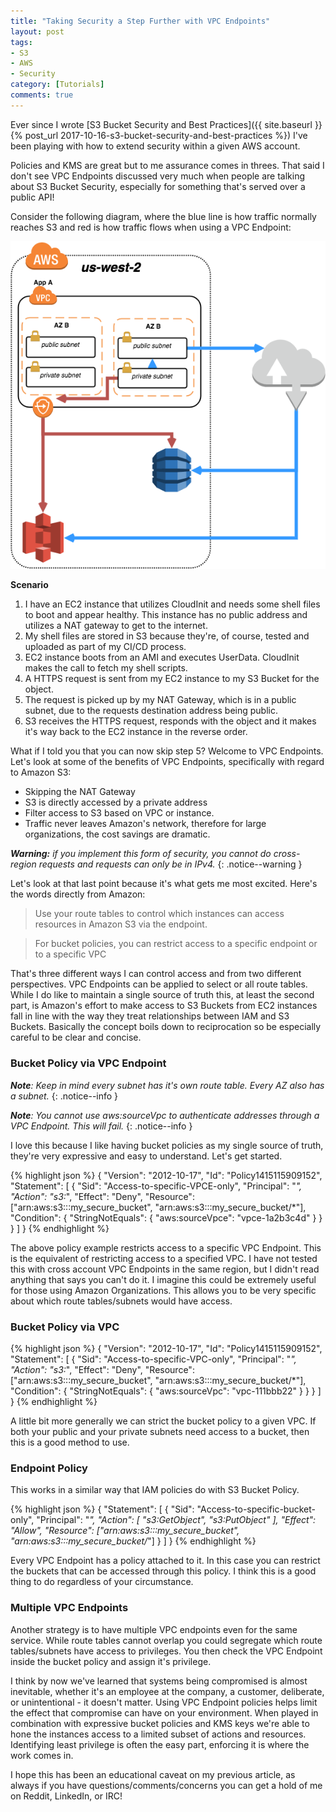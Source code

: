 ```yaml
---
title: "Taking Security a Step Further with VPC Endpoints"
layout: post
tags:
- S3
- AWS
- Security
category: [Tutorials]
comments: true
---
```


Ever since I wrote [S3 Bucket Security and Best Practices]({{ site.baseurl }}{% post_url 2017-10-16-s3-bucket-security-and-best-practices %}) I've been playing with how to extend security within a given AWS account.

Policies and KMS are great but to me assurance comes in threes. That said I don't see VPC Endpoints discussed very much when people are talking about S3 Bucket Security, especially for something that's served over a public API!

<!--more-->

Consider the following diagram, where the blue line is how traffic normally reaches S3 and red is how traffic flows when using a VPC Endpoint:

![VPC Endpoint Diagram][VPC Endpoint Diagram]

**Scenario**

1. I have an EC2 instance that utilizes CloudInit and needs some shell files to boot and appear healthy. This instance has no public address and utilizes a NAT gateway to get to the internet.
2. My shell files are stored in S3 because they're, of course, tested and uploaded as part of my CI/CD process.
3. EC2 instance boots from an AMI and executes UserData. CloudInit makes the call to fetch my shell scripts.
4. A HTTPS request is sent from my EC2 instance to my S3 Bucket for the object.
5. The request is picked up by my NAT Gateway, which is in a public subnet, due to the requests destination address being public.
6. S3 receives the HTTPS request, responds with the object and it makes it's way back to the EC2 instance in the reverse order.

What if I told you that you can now skip step 5? Welcome to VPC Endpoints. Let's look at some of the benefits of VPC Endpoints, specifically with regard to Amazon S3:

* Skipping the NAT Gateway
* S3 is directly accessed by a private address
* Filter access to S3 based on VPC or instance.
* Traffic never leaves Amazon's network, therefore for large organizations, the cost savings are dramatic.

_**Warning:** if you implement this form of security, you cannot do cross-region requests and requests can only be in IPv4._
{: .notice--warning }

Let's look at that last point because it's what gets me most excited. Here's the words directly from Amazon:

> Use your route tables to control which instances can access resources in Amazon S3 via the endpoint.

> For bucket policies, you can restrict access to a specific endpoint or to a specific VPC

That's three different ways I can control access and from two different perspectives. VPC Endpoints can be applied to select or all route tables. While I do like to maintain a single source of truth this, at least the second part, is Amazon's effort to make access to S3 Buckets from EC2 instances fall in line with the way they treat relationships between IAM and S3 Buckets. Basically the concept boils down to reciprocation so be especially careful to be clear and concise.

### Bucket Policy via VPC Endpoint

_**Note**: Keep in mind every subnet has it's own route table. Every AZ also has a subnet._
{: .notice--info }

_**Note**: You cannot use aws:sourceVpc to authenticate addresses through a VPC Endpoint. This will fail._
{: .notice--info }

I love this because I like having bucket policies as my single source of truth, they're very expressive and easy to understand. Let's get started.

{% highlight json %}
{
  "Version": "2012-10-17",
  "Id": "Policy1415115909152",
  "Statement": [
    {
      "Sid": "Access-to-specific-VPCE-only",
      "Principal": "*",
      "Action": "s3:*",
      "Effect": "Deny",
      "Resource": ["arn:aws:s3:::my_secure_bucket",
                   "arn:aws:s3:::my_secure_bucket/*"],
      "Condition": {
        "StringNotEquals": {
          "aws:sourceVpce": "vpce-1a2b3c4d"
        }
      }
    }
  ]
}
{% endhighlight %}

The above policy example restricts access to a specific VPC Endpoint. This is the equivalent of restricting access to a specified VPC. I have not tested this with cross account VPC Endpoints in the same region, but I didn't read anything that says you can't do it. I imagine this could be extremely useful for those using Amazon Organizations. This allows you to be very specific about which route tables/subnets would have access.

### Bucket Policy via VPC

{% highlight json %}
{
  "Version": "2012-10-17",
  "Id": "Policy1415115909152",
  "Statement": [
    {
      "Sid": "Access-to-specific-VPC-only",
      "Principal": "*",
      "Action": "s3:*",
      "Effect": "Deny",
      "Resource": ["arn:aws:s3:::my_secure_bucket",
                   "arn:aws:s3:::my_secure_bucket/*"],
      "Condition": {
        "StringNotEquals": {
          "aws:sourceVpc": "vpc-111bbb22"
        }
      }
    }
  ]
}
{% endhighlight %}

A little bit more generally we can strict the bucket policy to a given VPC. If both your public and your private subnets need access to a bucket, then this is a good method to use.

### Endpoint Policy

This works in a similar way that IAM policies do with S3 Bucket Policy.

{% highlight json %}
{
  "Statement": [
    {
      "Sid": "Access-to-specific-bucket-only",
      "Principal": "*",
      "Action": [
        "s3:GetObject",
        "s3:PutObject"
      ],
      "Effect": "Allow",
      "Resource": ["arn:aws:s3:::my_secure_bucket",
                   "arn:aws:s3:::my_secure_bucket/*"]
    }
  ]
}
{% endhighlight %}

Every VPC Endpoint has a policy attached to it. In this case you can restrict the buckets that can be accessed through this policy. I think this is a good thing to do regardless of your circumstance.

### Multiple VPC Endpoints

Another strategy is to have multiple VPC endpoints even for the same service. While route tables cannot overlap you could segregate which route tables/subnets have access to privileges. You then check the VPC Endpoint inside the bucket policy and assign it's privilege.

I think by now we've learned that systems being compromised is almost inevitable, whether it's an employee at the company, a customer, deliberate, or unintentional - it doesn't matter. Using VPC Endpoint policies helps limit the effect that compromise can have on your environment. When played in combination with expressive bucket policies and KMS keys we're able to hone the instances access to a limited subset of actions and resources. Identifying least privilege is often the easy part, enforcing it is where the work comes in.

I hope this has been an educational caveat on my previous article, as always if you have questions/comments/concerns you can get a hold of me on Reddit, LinkedIn, or IRC!

[VPC Endpoint Diagram]: /img/posts/2017-10-29-taking-security-a-step-further-with-vpc-endpoints/VPC%20Endpoint%20Diagram.png
